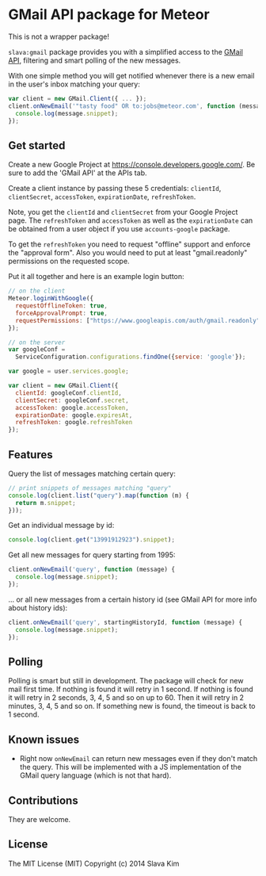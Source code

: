 GMail API package for Meteor
===

This is not a wrapper package!

`slava:gmail` package provides you with a simplified access to the [GMail
API](https://developers.google.com/gmail/api/), filtering and smart polling of
the new messages.

With one simple method you will get notified whenever there is a new email in
the user's inbox matching your query:

```javascript
var client = new GMail.Client({ ... });
client.onNewEmail('"tasty food" OR to:jobs@meteor.com', function (message) {
  console.log(message.snippet);
});
```


## Get started

Create a new Google Project at https://console.developers.google.com/. Be sure
to add the 'GMail API' at the APIs tab.

Create a client instance by passing these 5 credentials: `clientId`,
`clientSecret`, `accessToken`, `expirationDate`, `refreshToken`.

Note, you get the `clientId` and `clientSecret` from your Google Project
page. The `refreshToken` and `accessToken` as well as the `expirationDate` can
be obtained from a user object if you use `accounts-google` package.

To get the `refreshToken` you need to request "offline" support and enforce the
"approval form". Also you would need to put at least "gmail.readonly"
permissions on the requested scope.

Put it all together and here is an example login button:

```javascript
// on the client
Meteor.loginWithGoogle({
  requestOfflineToken: true,
  forceApprovalPrompt: true,
  requestPermissions: ["https://www.googleapis.com/auth/gmail.readonly"]
});

// on the server
var googleConf =
  ServiceConfiguration.configurations.findOne({service: 'google'});

var google = user.services.google;

var client = new GMail.Client({
  clientId: googleConf.clientId,
  clientSecret: googleConf.secret,
  accessToken: google.accessToken,
  expirationDate: google.expiresAt,
  refreshToken: google.refreshToken
});
```


## Features

Query the list of messages matching certain query:

```javascript
// print snippets of messages matching "query"
console.log(client.list("query").map(function (m) {
  return m.snippet;
}));
```

Get an individual message by id:

```javascript
console.log(client.get("13991912923").snippet);
```

Get all new messages for query starting from 1995:

```javascript
client.onNewEmail('query', function (message) {
  console.log(message.snippet);
});
```

... or all new messages from a certain history id (see GMail API for more info
about history ids):


```javascript
client.onNewEmail('query', startingHistoryId, function (message) {
  console.log(message.snippet);
});
```

## Polling

Polling is smart but still in development. The package will check for new mail
first time. If nothing is found it will retry in 1 second. If nothing is found
it will retry in 2 seconds, 3, 4, 5 and so on up to 60. Then it will retry in 2
minutes, 3, 4, 5 and so on. If something new is found, the timeout is back to 1
second.

## Known issues

- Right now `onNewEmail` can return new messages even if they don't match the
  query. This will be implemented with a JS implementation of the GMail query
  language (which is not that hard).

## Contributions

They are welcome.

## License

The MIT License (MIT)
Copyright (c) 2014 Slava Kim

